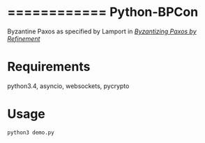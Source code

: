 ============
Python-BPCon
============

Byzantine Paxos as specified by Lamport in [*Byzantizing Paxos by Refinement*](http://research.microsoft.com/en-us/um/people/lamport/tla/byzsimple.pdf)

Requirements
============

python3.4, asyncio, websockets, pycrypto

Usage
=====

```python
python3 demo.py
```
